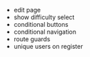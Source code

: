  * edit page
 * show difficulty select
 * conditional buttons
 * conditional navigation
 * route guards
 * unique users on register
 